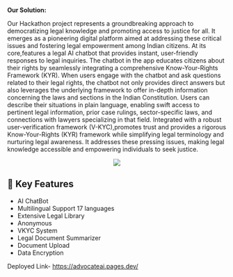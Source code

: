

<b>Our Solution:</b> 
<p>Our Hackathon project represents a groundbreaking approach to democratizing legal knowledge and promoting access to justice for all. It emerges as a pioneering digital platform aimed at addressing these critical issues and fostering legal empowerment among Indian citizens. At its core,features a legal AI chatbot that provides instant, user-friendly responses to legal inquiries. The chatbot in the app educates citizens about their rights by seamlessly integrating a comprehensive Know-Your-Rights Framework (KYR). When users engage with the chatbot and ask questions related to their legal rights, the chatbot not only provides direct answers but also leverages the underlying framework to offer in-depth information concerning the laws and sections in the Indian Constitution. Users can describe their situations in plain language, enabling swift access to pertinent legal information, prior case rulings, sector-specific laws, and connections with lawyers specializing in that field. Integrated with a robust user-verification framework (V-KYC),promotes trust and provides a rigorous Know-Your-Rights (KYR) framework while simplifying legal terminology and nurturing legal awareness. It addresses these pressing issues, making legal knowledge accessible and empowering individuals to seek justice.</p>



<p align="center"><img src= 'https://capsule-render.vercel.app/api?type=rect&color=gradient&height=2.5'/></p>
  
## :dart: Key Features
- AI ChatBot
- Multilingual Support 17 languages
- Extensive Legal Library
- Anonymous
- VKYC System
- Legal Document Summarizer
- Document Upload
- Data Encryption

Deployed Link- https://advocateai.pages.dev/


